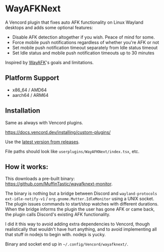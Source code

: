 # WayAFKNext

A Vencord plugin that fixes auto AFK functionality on Linux Wayland desktops and adds some optional features:

- Disable AFK detection altogether if you wish. Peace of mind for some.
- Force mobile push notifications regardless of whether you're AFK or not
- Set mobile push notification timeout separately from Idle status timeout
- Set Idle status and mobile push notification timeouts up to 30 minutes

Inspired by [WayAFK](https://github.com/Colonial-Dev/WayAFK)'s goals and limitations.

## Platform Support

- x86_64 / AMD64
- aarch64 / ARM64

## Installation

Same as always with Vencord plugins.

https://docs.vencord.dev/installing/custom-plugins/

Use the [latest version from releases](https://github.com/MuffinTastic/WayAFKNext/releases).

File paths should look like `userplugins/WayAFKNext/index.tsx`, etc.

## How it works:

This downloads a pre-built binary: https://github.com/MuffinTastic/wayafknext-monitor.

The binary is nothing but a bridge between Discord and `wayland-protocols ext-idle-notify-v1` / `org.gnome.Mutter.IdleMonitor` using a UNIX socket. The plugin issues commands to start/stop watches with different durations. When the bridge informs the plugin the user has gone AFK or came back, the plugin calls Discord's existing AFK functionality.

I did it this way to avoid adding extra dependencies to Vencord, though realistically that wouldn't have hurt anything, and to avoid implementing all that stuff in nodejs to begin with. nodejs is yucky.

Binary and socket end up in `~/.config/Vencord/wayafknext/`.
